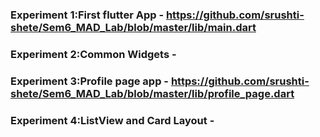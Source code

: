### Experiment 1:First flutter App - https://github.com/srushti-shete/Sem6_MAD_Lab/blob/master/lib/main.dart

### Experiment 2:Common Widgets -

### Experiment 3:Profile page app - https://github.com/srushti-shete/Sem6_MAD_Lab/blob/master/lib/profile_page.dart

### Experiment 4:ListView and Card Layout -


